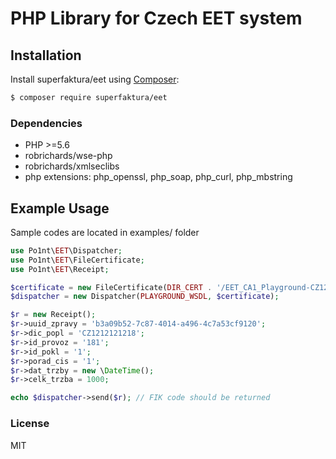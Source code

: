 # PHP Library for Czech EET system

## Installation
Install superfaktura/eet using  [Composer](http://getcomposer.org/):

```sh
$ composer require superfaktura/eet
```

### Dependencies
- PHP >=5.6
- robrichards/wse-php
- robrichards/xmlseclibs
- php extensions: php_openssl, php_soap, php_curl, php_mbstring

## Example Usage
Sample codes are located in examples/ folder

```php
use Po1nt\EET\Dispatcher;
use Po1nt\EET\FileCertificate;
use Po1nt\EET\Receipt;

$certificate = new FileCertificate(DIR_CERT . '/EET_CA1_Playground-CZ1212121218.p12', 'eet');
$dispatcher = new Dispatcher(PLAYGROUND_WSDL, $certificate);

$r = new Receipt();
$r->uuid_zpravy = 'b3a09b52-7c87-4014-a496-4c7a53cf9120';
$r->dic_popl = 'CZ1212121218';
$r->id_provoz = '181';
$r->id_pokl = '1';
$r->porad_cis = '1';
$r->dat_trzby = new \DateTime();
$r->celk_trzba = 1000;

echo $dispatcher->send($r); // FIK code should be returned
```

### License
MIT